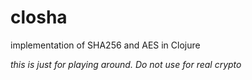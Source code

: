 # closha

implementation of SHA256 and AES in Clojure


*this is just for playing around. Do not use for real crypto*
